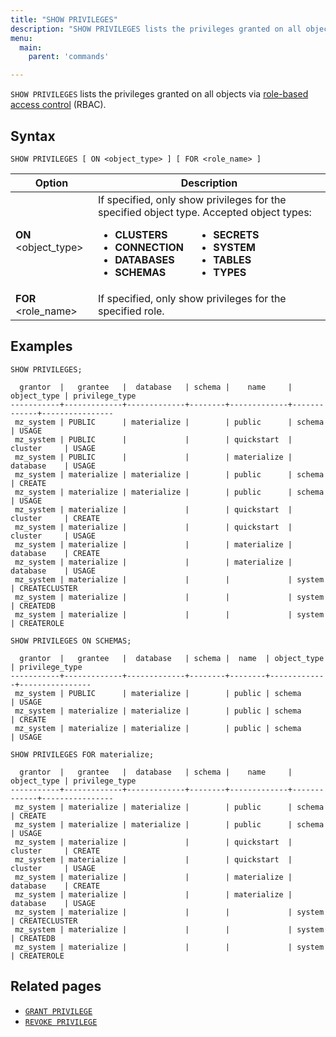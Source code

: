 ```yaml
---
title: "SHOW PRIVILEGES"
description: "SHOW PRIVILEGES lists the privileges granted on all objects via role-based access control (RBAC)."
menu:
  main:
    parent: 'commands'

---
```


`SHOW PRIVILEGES` lists the privileges granted on all objects via
[role-based access control](/security/) (RBAC).

## Syntax

```mzsql
SHOW PRIVILEGES [ ON <object_type> ] [ FOR <role_name> ]
```

Option                       | Description
-----------------------------|--------------------------------------------------
**ON** <object_type>         | If specified, only show privileges for the specified object type. Accepted object types: <div style="display: flex;"> <ul style="margin-right: 20px;"> <li><strong>CLUSTERS</strong></li> <li><strong>CONNECTION</strong></li> <li><strong>DATABASES</strong></li> <li><strong>SCHEMAS</strong></li> </ul> <ul> <li><strong>SECRETS</strong></li> <li><strong>SYSTEM</strong></li> <li><strong>TABLES</strong></li> <li><strong>TYPES</strong></li> </ul> </div>
**FOR** <role_name>          | If specified, only show privileges for the specified role.

[//]: # "TODO(morsapaes) Improve examples."

## Examples

```mzsql
SHOW PRIVILEGES;
```

```nofmt
  grantor  |   grantee   |  database   | schema |    name     | object_type | privilege_type
-----------+-------------+-------------+--------+-------------+-------------+----------------
 mz_system | PUBLIC      | materialize |        | public      | schema      | USAGE
 mz_system | PUBLIC      |             |        | quickstart  | cluster     | USAGE
 mz_system | PUBLIC      |             |        | materialize | database    | USAGE
 mz_system | materialize | materialize |        | public      | schema      | CREATE
 mz_system | materialize | materialize |        | public      | schema      | USAGE
 mz_system | materialize |             |        | quickstart  | cluster     | CREATE
 mz_system | materialize |             |        | quickstart  | cluster     | USAGE
 mz_system | materialize |             |        | materialize | database    | CREATE
 mz_system | materialize |             |        | materialize | database    | USAGE
 mz_system | materialize |             |        |             | system      | CREATECLUSTER
 mz_system | materialize |             |        |             | system      | CREATEDB
 mz_system | materialize |             |        |             | system      | CREATEROLE
```

```mzsql
SHOW PRIVILEGES ON SCHEMAS;
```

```nofmt
  grantor  |   grantee   |  database   | schema |  name  | object_type | privilege_type
-----------+-------------+-------------+--------+--------+-------------+----------------
 mz_system | PUBLIC      | materialize |        | public | schema      | USAGE
 mz_system | materialize | materialize |        | public | schema      | CREATE
 mz_system | materialize | materialize |        | public | schema      | USAGE
```

```mzsql
SHOW PRIVILEGES FOR materialize;
```

```nofmt
  grantor  |   grantee   |  database   | schema |    name     | object_type | privilege_type
-----------+-------------+-------------+--------+-------------+-------------+----------------
 mz_system | materialize | materialize |        | public      | schema      | CREATE
 mz_system | materialize | materialize |        | public      | schema      | USAGE
 mz_system | materialize |             |        | quickstart  | cluster     | CREATE
 mz_system | materialize |             |        | quickstart  | cluster     | USAGE
 mz_system | materialize |             |        | materialize | database    | CREATE
 mz_system | materialize |             |        | materialize | database    | USAGE
 mz_system | materialize |             |        |             | system      | CREATECLUSTER
 mz_system | materialize |             |        |             | system      | CREATEDB
 mz_system | materialize |             |        |             | system      | CREATEROLE
```

## Related pages

- [`GRANT PRIVILEGE`](../grant-privilege)
- [`REVOKE PRIVILEGE`](../revoke-privilege)

